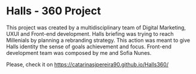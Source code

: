 # Halls - 360 Project
This project was created by a multidisciplinary team of Digital Marketing, UXUI and Front-end development.
Halls briefing was trying to reach Millenials by planning a rebranding strategy. This action was meant to give Halls identity the sense of goals achievement and focus.
Front-end development team was composed by me and Sofia Nunes. 

Please, check it on https://catarinasjpereira90.github.io/Halls360/
